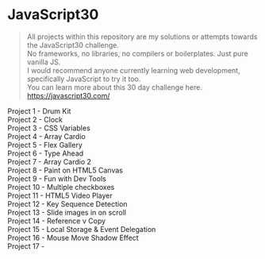 # JavaScript30

>All projects within this repository are my solutions or attempts towards the JavaScript30 challenge.  
>No frameworks, no libraries, no compilers or boilerplates. Just pure vanilla JS.  
>I would recommend anyone currently learning web development, specifically JavaScript to try it too.   
>You can learn more about this 30 day challenge here. https://javascript30.com/  

Project 1 - Drum Kit  
Project 2 - Clock  
Project 3 - CSS Variables  
Project 4 - Array Cardio  
Project 5 - Flex Gallery  
Project 6 - Type Ahead  
Project 7 - Array Cardio 2  
Project 8 - Paint on HTML5 Canvas  
Project 9 - Fun with Dev Tools  
Project 10 - Multiple checkboxes  
Project 11 - HTML5 Video Player  
Project 12 - Key Sequence Detection  
Project 13 - Slide images in on scroll  
Project 14 - Reference v Copy  
Project 15 - Local Storage & Event Delegation  
Project 16 - Mouse Move Shadow Effect  
Project 17 - 
